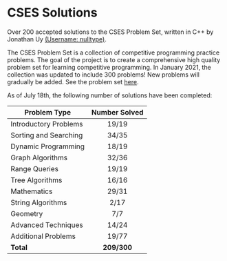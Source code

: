 # CSES Solutions

Over 200 accepted solutions to the CSES Problem Set, written in C++ by Jonathan Uy [(Username: nulltype)](https://cses.fi/user/22919).

The CSES Problem Set is a collection of competitive programming practice problems. The goal of the project is to create a comprehensive high quality problem set for learning competitive programming. In January 2021, the collection was updated to include 300 problems! New problems will gradually be added. See the problem set [here](https://cses.fi/problemset/).

As of July 18th, the following number of solutions have been completed:

| Problem Type          | Number Solved |
|-----------------------|:-------------:|
| Introductory Problems |     19/19     |
| Sorting and Searching |     34/35     |
| Dynamic Programming   |     18/19     |
| Graph Algorithms      |     32/36     |
| Range Queries         |     19/19     |
| Tree Algorithms       |     16/16     |
| Mathematics           |     29/31     |
| String Algorithms     |      2/17     |
| Geometry              |      7/7      |
| Advanced Techniques   |     14/24     |
| Additional Problems   |     19/77     |
| **Total**             |  **209/300**  |
